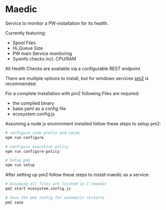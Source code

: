 # Maedic

Service to monitor a PW-installation for its health.

Currently featuring:

- Spool Files
- Hi_Queue Size
- PW main Service monitoring
- Sysinfo checks incl. CPU/RAM

All Health Checks are available via a configurable REST endpoint

There are multiple options to install, but for windows services [pm2](https://github.com/jessety/pm2-installer) is recommended.

For a complete Installation with pm2 following Files are required:

- the compiled binary
- base.yaml as a config file
- ecosystem.config.js

Assuming a node js environment installed follow these steps to setup pm2:

```bash
# configure node prefix and cache
npm run configure

# configure execution policy
npm run configure-policy

# Setup pm2
npm run setup

```

After setting up pm2 follow these steps to install maedic as a service:

```bash
# Assuming all files are located in C:\maedic
pm2 start ecosystem.config.js

# Save the pm2 config for automatic restarts
pm2 save

```

